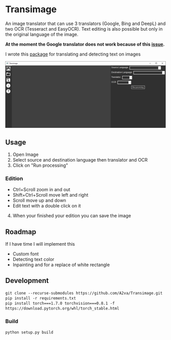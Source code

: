 # Transimage

An image translator that can use 3 translators (Google, Bing and DeepL) and two OCR (Tesseract and EasyOCR). 
Text editing is also possible but only in the original language of the image.

**At the moment the Google translator does not work because of this [issue](https://github.com/ssut/py-googletrans/issues/234).**

I wrote this [package](https://github.com/A2va/ImageTranslator) for translating and detecting text on images


![Interface](images/transimage_interface.png)

## Usage

1. Open Image
2. Select source and destination language then translator and OCR
3. Click on "Run processing"

### Edition

*  Ctrl+Scroll zoom in and out
* Shift+Ctrl+Scroll move left and right
* Scroll move up and down
* Edit text with a double click on it

4. When your finished your edition you can save the image

## Roadmap

If I have time I will implement this

* Custom font
* Detecting text color
* Inpainting and for a replace of white rectangle

## Development

```
git clone --recurse-submodules https://github.com/A2va/Transimage.git
pip install -r requirements.txt
pip install torch===1.7.0 torchvision===0.8.1 -f https://download.pytorch.org/whl/torch_stable.html
```
### Build

```
python setup.py build
```


